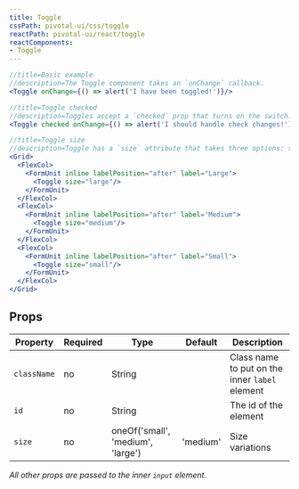 ```yaml
---
title: Toggle
cssPath: pivotal-ui/css/toggle
reactPath: pivotal-ui/react/toggle
reactComponents:
- Toggle
---
```


```jsx
//title=Basic example
//description=The Toggle component takes an `onChange` callback.
<Toggle onChange={() => alert('I have been toggled!')}/>
```

```jsx
//title=Toggle checked
//description=Toggles accept a `checked` prop that turns on the switch. Note that you must handle the addition and removal of the `checked` property yourself.
<Toggle checked onChange={() => alert('I should handle check changes!')}/>
```

```jsx
//title=Toggle size
//description=Toggle has a `size` attribute that takes three options: small, medium (default), and large.
<Grid>
  <FlexCol>
    <FormUnit inline labelPosition="after" label="Large">
      <Toggle size="large"/>
    </FormUnit>
  </FlexCol>
  <FlexCol>
    <FormUnit inline labelPosition="after" label="Medium">
      <Toggle size="medium"/>
    </FormUnit>
  </FlexCol>
  <FlexCol>
    <FormUnit inline labelPosition="after" label="Small">
      <Toggle size="small"/>
    </FormUnit>
  </FlexCol>
</Grid>
```

## Props

Property       | Required | Type                              | Default  | Description
---------------|----------|-----------------------------------|----------|------------
`className`    | no       | String                            |          | Class name to put on the inner `label` element
`id`           | no       | String                            |          | The id of the element
`size`         | no       | oneOf('small', 'medium', 'large') | 'medium' | Size variations

_All other props are passed to the inner `input` element._
